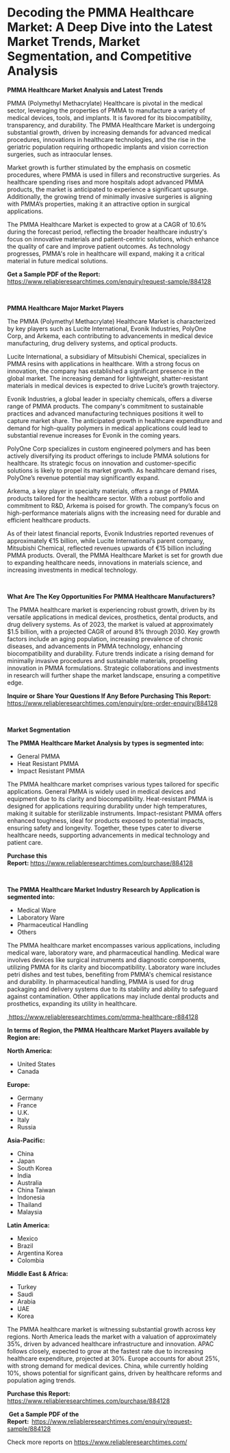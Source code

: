 <p><h1>Decoding the PMMA Healthcare Market: A Deep Dive into the Latest Market Trends, Market Segmentation, and Competitive Analysis</h1></p><p><strong>PMMA Healthcare Market Analysis and Latest Trends</strong></p>
<p><p>PMMA (Polymethyl Methacrylate) Healthcare is pivotal in the medical sector, leveraging the properties of PMMA to manufacture a variety of medical devices, tools, and implants. It is favored for its biocompatibility, transparency, and durability. The PMMA Healthcare Market is undergoing substantial growth, driven by increasing demands for advanced medical procedures, innovations in healthcare technologies, and the rise in the geriatric population requiring orthopedic implants and vision correction surgeries, such as intraocular lenses.</p><p>Market growth is further stimulated by the emphasis on cosmetic procedures, where PMMA is used in fillers and reconstructive surgeries. As healthcare spending rises and more hospitals adopt advanced PMMA products, the market is anticipated to experience a significant upsurge. Additionally, the growing trend of minimally invasive surgeries is aligning with PMMA’s properties, making it an attractive option in surgical applications.</p><p>The PMMA Healthcare Market is expected to grow at a CAGR of 10.6% during the forecast period, reflecting the broader healthcare industry's focus on innovative materials and patient-centric solutions, which enhance the quality of care and improve patient outcomes. As technology progresses, PMMA's role in healthcare will expand, making it a critical material in future medical solutions.</p></p>
<p><strong>Get a Sample PDF of the Report:&nbsp;</strong> <a href="https://www.reliableresearchtimes.com/enquiry/request-sample/884128?utm_campaign=2722&utm_medium=2&utm_source=Github&utm_content=ia&utm_term=31032025&utm_id=pmma-healthcare">https://www.reliableresearchtimes.com/enquiry/request-sample/884128</a></p>
<p>&nbsp;</p>
<p><strong>PMMA Healthcare Major Market Players</strong></p>
<p><p>The PMMA (Polymethyl Methacrylate) Healthcare Market is characterized by key players such as Lucite International, Evonik Industries, PolyOne Corp, and Arkema, each contributing to advancements in medical device manufacturing, drug delivery systems, and optical products.</p><p>Lucite International, a subsidiary of Mitsubishi Chemical, specializes in PMMA resins with applications in healthcare. With a strong focus on innovation, the company has established a significant presence in the global market. The increasing demand for lightweight, shatter-resistant materials in medical devices is expected to drive Lucite’s growth trajectory.</p><p>Evonik Industries, a global leader in specialty chemicals, offers a diverse range of PMMA products. The company's commitment to sustainable practices and advanced manufacturing techniques positions it well to capture market share. The anticipated growth in healthcare expenditure and demand for high-quality polymers in medical applications could lead to substantial revenue increases for Evonik in the coming years.</p><p>PolyOne Corp specializes in custom engineered polymers and has been actively diversifying its product offerings to include PMMA solutions for healthcare. Its strategic focus on innovation and customer-specific solutions is likely to propel its market growth. As healthcare demand rises, PolyOne’s revenue potential may significantly expand.</p><p>Arkema, a key player in specialty materials, offers a range of PMMA products tailored for the healthcare sector. With a robust portfolio and commitment to R&D, Arkema is poised for growth. The company’s focus on high-performance materials aligns with the increasing need for durable and efficient healthcare products.</p><p>As of their latest financial reports, Evonik Industries reported revenues of approximately €15 billion, while Lucite International’s parent company, Mitsubishi Chemical, reflected revenues upwards of €15 billion including PMMA products. Overall, the PMMA Healthcare Market is set for growth due to expanding healthcare needs, innovations in materials science, and increasing investments in medical technology.</p></p>
<p>&nbsp;</p>
<p><strong>What Are The Key Opportunities For PMMA Healthcare Manufacturers?</strong></p>
<p><p>The PMMA healthcare market is experiencing robust growth, driven by its versatile applications in medical devices, prosthetics, dental products, and drug delivery systems. As of 2023, the market is valued at approximately $1.5 billion, with a projected CAGR of around 8% through 2030. Key growth factors include an aging population, increasing prevalence of chronic diseases, and advancements in PMMA technology, enhancing biocompatibility and durability. Future trends indicate a rising demand for minimally invasive procedures and sustainable materials, propelling innovation in PMMA formulations. Strategic collaborations and investments in research will further shape the market landscape, ensuring a competitive edge.</p></p>
<p><strong>Inquire or Share Your Questions If Any Before Purchasing This Report:</strong> <a href="https://www.reliableresearchtimes.com/enquiry/pre-order-enquiry/884128?utm_campaign=2722&utm_medium=2&utm_source=Github&utm_content=ia&utm_term=31032025&utm_id=pmma-healthcare">https://www.reliableresearchtimes.com/enquiry/pre-order-enquiry/884128</a></p>
<p>&nbsp;</p>
<p><strong>Market Segmentation</strong></p>
<p><strong>The PMMA Healthcare Market Analysis by types is segmented into:</strong></p>
<p><ul><li>General PMMA</li><li>Heat Resistant PMMA</li><li>Impact Resistant PMMA</li></ul></p>
<p><p>The PMMA healthcare market comprises various types tailored for specific applications. General PMMA is widely used in medical devices and equipment due to its clarity and biocompatibility. Heat-resistant PMMA is designed for applications requiring durability under high temperatures, making it suitable for sterilizable instruments. Impact-resistant PMMA offers enhanced toughness, ideal for products exposed to potential impacts, ensuring safety and longevity. Together, these types cater to diverse healthcare needs, supporting advancements in medical technology and patient care.</p></p>
<p><strong>Purchase this Report:&nbsp;</strong><a href="https://www.reliableresearchtimes.com/purchase/884128?utm_campaign=2722&utm_medium=2&utm_source=Github&utm_content=ia&utm_term=31032025&utm_id=pmma-healthcare">https://www.reliableresearchtimes.com/purchase/884128</a></p>
<p>&nbsp;</p>
<p><strong>The PMMA Healthcare Market Industry Research by Application is segmented into:</strong></p>
<p><ul><li>Medical Ware</li><li>Laboratory Ware</li><li>Pharmaceutical Handling</li><li>Others</li></ul></p>
<p><p>The PMMA healthcare market encompasses various applications, including medical ware, laboratory ware, and pharmaceutical handling. Medical ware involves devices like surgical instruments and diagnostic components, utilizing PMMA for its clarity and biocompatibility. Laboratory ware includes petri dishes and test tubes, benefiting from PMMA's chemical resistance and durability. In pharmaceutical handling, PMMA is used for drug packaging and delivery systems due to its stability and ability to safeguard against contamination. Other applications may include dental products and prosthetics, expanding its utility in healthcare.</p></p>
<p><a href="https://www.reliableresearchtimes.com/pmma-healthcare-r884128?utm_campaign=2722&utm_medium=2&utm_source=Github&utm_content=ia&utm_term=31032025&utm_id=pmma-healthcare">&nbsp;https://www.reliableresearchtimes.com/pmma-healthcare-r884128</a></p>
<p><strong>In terms of Region, the PMMA Healthcare Market Players available by Region are:</strong></p>
<p>
    <p> <strong> North America: </strong>
        <ul>
            <li>United States</li>
            <li>Canada</li>
        </ul>
        </p> 
    <p> <strong> Europe: </strong>
        <ul>
            <li>Germany</li>
            <li>France</li>
            <li>U.K.</li>
            <li>Italy</li>
            <li>Russia</li>
        </ul>
        </p> 
    <p> <strong> Asia-Pacific: </strong>
        <ul>
            <li>China</li>
            <li>Japan</li>
            <li>South Korea</li>
            <li>India</li>
            <li>Australia</li>
            <li>China Taiwan</li>
            <li>Indonesia</li>
            <li>Thailand</li>
            <li>Malaysia</li>
        </ul>
        </p> 
    <p> <strong> Latin America: </strong>
        <ul>
            <li>Mexico</li>
            <li>Brazil</li>
            <li>Argentina Korea</li>
            <li>Colombia</li>
        </ul>
        </p> 
    <p> <strong> Middle East & Africa: </strong>
        <ul>
            <li>Turkey</li>
            <li>Saudi</li>
            <li>Arabia</li>
            <li>UAE</li>
            <li>Korea</li>
        </ul>
    </p>
    </p>
<p><p>The PMMA healthcare market is witnessing substantial growth across key regions. North America leads the market with a valuation of approximately 35%, driven by advanced healthcare infrastructure and innovation. APAC follows closely, expected to grow at the fastest rate due to increasing healthcare expenditure, projected at 30%. Europe accounts for about 25%, with strong demand for medical devices. China, while currently holding 10%, shows potential for significant gains, driven by healthcare reforms and population aging trends.</p></p>
<p><strong>Purchase this Report: </strong><a href="https://www.reliableresearchtimes.com/purchase/884128?utm_campaign=2722&utm_medium=2&utm_source=Github&utm_content=ia&utm_term=31032025&utm_id=pmma-healthcare">https://www.reliableresearchtimes.com/purchase/884128</a></p>
<p>&nbsp;<strong>Get a Sample PDF of the Report:&nbsp;&nbsp;</strong><a href="https://www.reliableresearchtimes.com/enquiry/request-sample/884128?utm_campaign=2722&utm_medium=2&utm_source=Github&utm_content=ia&utm_term=31032025&utm_id=pmma-healthcare">https://www.reliableresearchtimes.com/enquiry/request-sample/884128</a></p>
<p><strong></strong></p>
<p>Check more reports on <a href="https://www.reliableresearchtimes.com/?utm_campaign=2722&utm_medium=2&utm_source=Github&utm_content=ia&utm_term=31032025&utm_id=pmma-healthcare">https://www.reliableresearchtimes.com/</a></p>